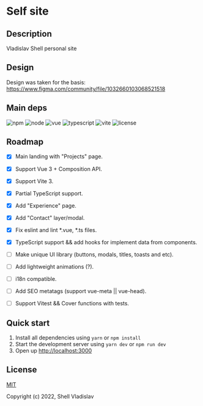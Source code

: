 # Self site

## Description
Vladislav Shell personal site

## Design
Design was taken for the basis: https://www.figma.com/community/file/1032660103068521518

## Main deps

![npm](https://img.shields.io/badge/npm-v8.13.2-blue?style=flat-square)
![node](https://img.shields.io/badge/node-v16.15.1-yellowgreen?style=flat-square)
![vue](https://img.shields.io/badge/vue-v3.2.39-green?style=flat-square)
![typescript](https://img.shields.io/badge/typescript-v4.8.3-lightgrey?style=flat-square)
![vite](https://img.shields.io/badge/vite-v3.1.0-yellow?style=flat-square)
![license](https://img.shields.io/badge/license-MIT-green?style=flat-square)

## Roadmap

- [x] Main landing with "Projects" page.
- [x] Support Vue 3 + Composition API.
- [x] Support Vite 3.
- [x] Partial TypeScript support.
- [x] Add "Experience" page.
- [x] Add "Contact" layer/modal.
- [x] Fix eslint and lint *.vue, *.ts files.
- [x] TypeScript support && add hooks for implement data from components.
- [ ] Make unique UI library (buttons, modals, titles, toasts and etc).
- [ ] Add lightweight animations (?).
- [ ] i18n compatible.
- [ ] Add SEO metatags (support vue-meta || vue-head).
- [ ] Support Vitest && Cover functions with tests.


## Quick start

1. Install all dependencies using `yarn` or `npm install`
2. Start the development server using `yarn dev` or `npm run dev`
3. Open up [http://localhost:3000](http://localhost:3000)

## License

[MIT](https://github.com/FreeeeZ/self-site/blob/main/LICENSE)

Copyright (c) 2022, Shell Vladislav
